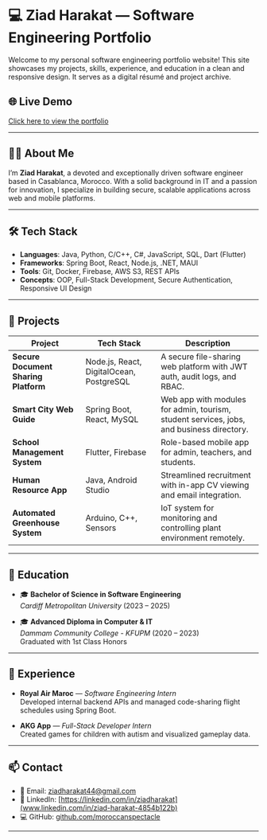 # 💻 Ziad Harakat — Software Engineering Portfolio

Welcome to my personal software engineering portfolio website! This site showcases my projects, skills, experience, and education in a clean and responsive design. It serves as a digital résumé and project archive.

## 🌐 Live Demo

[Click here to view the portfolio](https://moroccanspectacle.github.io/portfolio/)  


---

## 🧑‍💻 About Me

I’m **Ziad Harakat**, a devoted and exceptionally driven software engineer based in Casablanca, Morocco. With a solid background in IT and a passion for innovation, I specialize in building secure, scalable applications across web and mobile platforms.

---

## 🛠️ Tech Stack

- **Languages**: Java, Python, C/C++, C#, JavaScript, SQL, Dart (Flutter)
- **Frameworks**: Spring Boot, React, Node.js, .NET, MAUI
- **Tools**: Git, Docker, Firebase, AWS S3, REST APIs
- **Concepts**: OOP, Full-Stack Development, Secure Authentication, Responsive UI Design

---

## 📂 Projects

| Project | Tech Stack | Description |
|--------|------------|-------------|
| **Secure Document Sharing Platform** | Node.js, React, DigitalOcean, PostgreSQL | A secure file-sharing web platform with JWT auth, audit logs, and RBAC. |
| **Smart City Web Guide** | Spring Boot, React, MySQL | Web app with modules for admin, tourism, student services, jobs, and business directory. |
| **School Management System** | Flutter, Firebase | Role-based mobile app for admin, teachers, and students. |
| **Human Resource App** | Java, Android Studio | Streamlined recruitment with in-app CV viewing and email integration. |
| **Automated Greenhouse System** | Arduino, C++, Sensors | IoT system for monitoring and controlling plant environment remotely. |

---

## 🧠 Education

- 🎓 **Bachelor of Science in Software Engineering**  
  *Cardiff Metropolitan University* (2023 – 2025)

- 🎓 **Advanced Diploma in Computer & IT**  
  *Dammam Community College - KFUPM* (2020 – 2023)  
  Graduated with 1st Class Honors

---

## 💼 Experience

- **Royal Air Maroc** — *Software Engineering Intern*  
  Developed internal backend APIs and managed code-sharing flight schedules using Spring Boot.

- **AKG App** — *Full-Stack Developer Intern*  
  Created games for children with autism and visualized gameplay data.

---

## 📫 Contact

- 📧 Email: [ziadharakat44@gmail.com](mailto:ziadharakat44@gmail.com)
- 🔗 LinkedIn: [https://linkedin.com/in/ziadharakat](www.linkedin.com/in/ziad-harakat-4854b122b)
- 💻 GitHub: [github.com/moroccanspectacle](https://github.com/moroccanspectacle)

---


